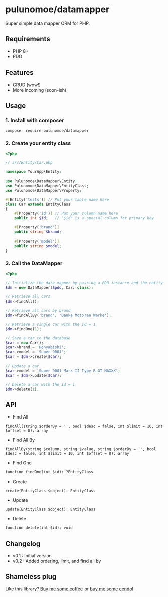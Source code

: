 # pulunomoe/datamapper

Super simple data mapper ORM for PHP.

## Requirements

- PHP 8+
- PDO

## Features

- CRUD (wow!)
- More incoming (soon-ish)

## Usage

### 1. Install with composer

`composer require pulunomoe/datamapper`

### 2. Create your entity class

```php
<?php

// src/Entity/Car.php

namespace YourApp\Entity;

use Pulunomoe\DataMapper\Entity;
use Pulunomoe\DataMapper\EntityClass;
use Pulunomoe\DataMapper\Property;

#[Entity('tests')] // Put your table name here
class Car extends EntityClass
{
	#[Property('id')] // Put your column name here
	public int $id;   // "$id" is a special column for primary key

	#[Property('brand')]
	public string $brand;

	#[Property('model')]
	public string $model;
}
```

### 3. Call the DataMapper

```php
<?php

// Initialize the data mapper by passing a PDO instance and the entity class name
$dm = new DataMapper($pdo, Car::class);

// Retrieve all cars
$dm->findAll();

// Retrieve all cars by brand
$dm->findAllBy('brand', 'Danke Motoren Werke');

// Retrieve a single car with the id = 1
$dm->findOne(1);

// Save a car to the database
$car = new Car();
$car->brand = 'Honyabishi';
$car->model = 'Super 9001';
$car = $dm->create($car);

// Update a car
$car->model = 'Super 9001 Mark II Type R GT-MAXXX';
$car = $dm->update($car);

// Delete a car with the id = 1
$dm->delete(1);
```

## API

- Find All

`findAll(string $orderBy = '', bool $desc = false, int $limit = 10, int $offset = 0): array`

- Find All By

`findAllBy(string $column, string $value, string $orderBy = '', bool $desc = false, int $limit = 10, int $offset = 0): array`

- Find One

`function findOne(int $id): ?EntityClass`

- Create

`create(EntityClass $object): EntityClass`

- Update

`update(EntityClass $object): EntityClass`

- Delete

`function delete(int $id): void`

## Changelog

- v0.1 : Initial version
- v0.2 : Added ordering, limit, and find all by

## Shameless plug

Like this library? [Buy me some coffee](https://ko-fi.com/pulunomoe) or [buy me some cendol](https://trakteer.id/pulunomoe)
